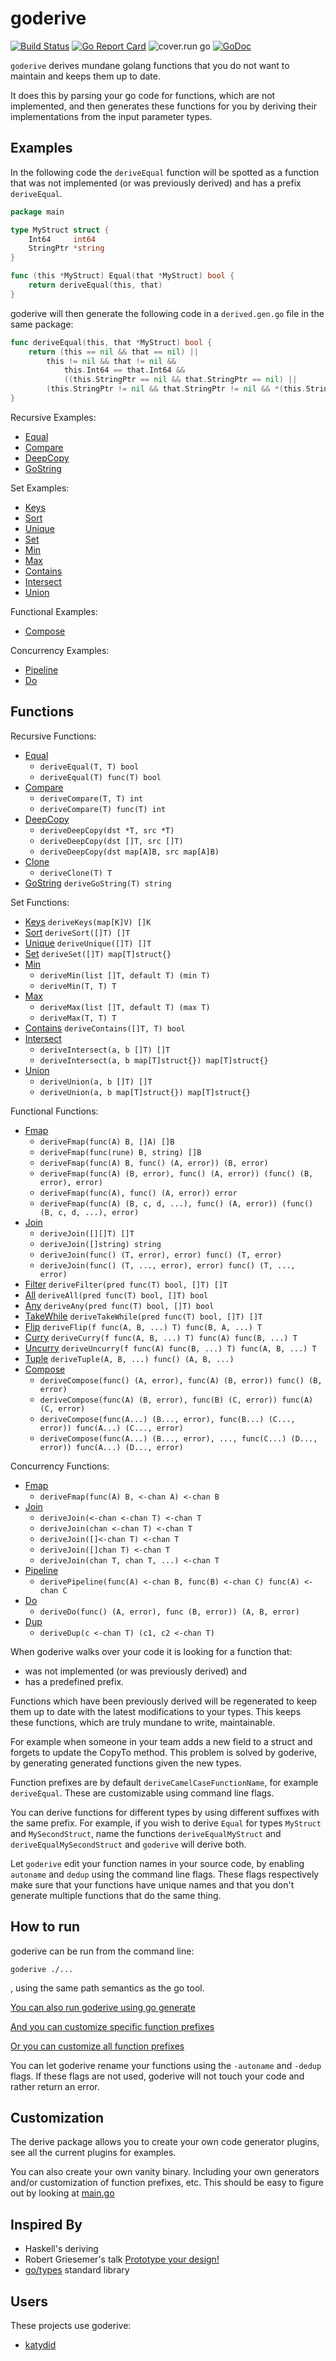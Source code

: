 # goderive

[![Build Status](https://travis-ci.org/awalterschulze/goderive.svg?branch=master)](https://travis-ci.org/awalterschulze/goderive)
[![Go Report Card](https://goreportcard.com/badge/github.com/awalterschulze/goderive)](https://goreportcard.com/report/github.com/awalterschulze/goderive)
![cover.run go](https://cover.run/go/github.com/awalterschulze/goderive/test/normal.svg)
[![GoDoc](https://img.shields.io/badge/godoc-reference-5272B4.svg?style=flat-square.svg)](https://godoc.org/github.com/awalterschulze/goderive)

`goderive` derives mundane golang functions that you do not want to maintain and keeps them up to date.

It does this by parsing your go code for functions, which are not implemented, and then generates these functions for you by deriving their implementations from the input parameter types. 

## Examples

In the following code the `deriveEqual` function will be spotted as a function that was not implemented (or was previously derived) and has a prefix `deriveEqual`.

```go
package main

type MyStruct struct {
	Int64     int64
	StringPtr *string
}

func (this *MyStruct) Equal(that *MyStruct) bool {
	return deriveEqual(this, that)
}
```

goderive will then generate the following code in a `derived.gen.go` file in the same package:

```go
func deriveEqual(this, that *MyStruct) bool {
	return (this == nil && that == nil) ||
		this != nil && that != nil &&
			this.Int64 == that.Int64 &&
			((this.StringPtr == nil && that.StringPtr == nil) || 
        (this.StringPtr != nil && that.StringPtr != nil && *(this.StringPtr) == *(that.StringPtr)))
}
```

Recursive Examples:

  - [Equal](https://github.com/awalterschulze/goderive/tree/master/example/plugin/equal)
  - [Compare](https://github.com/awalterschulze/goderive/tree/master/example/plugin/compare)
  - [DeepCopy](https://github.com/awalterschulze/goderive/tree/master/example/plugin/deepcopy)
  - [GoString](https://github.com/awalterschulze/goderive/tree/master/example/plugin/gostring)

Set Examples:

  - [Keys](https://github.com/awalterschulze/goderive/tree/master/example/plugin/keys)
  - [Sort](https://github.com/awalterschulze/goderive/tree/master/example/plugin/sort)
  - [Unique](https://github.com/awalterschulze/goderive/tree/master/example/plugin/unique)
  - [Set](https://github.com/awalterschulze/goderive/tree/master/example/plugin/set)
  - [Min](https://github.com/awalterschulze/goderive/tree/master/example/plugin/min)
  - [Max](https://github.com/awalterschulze/goderive/tree/master/example/plugin/max)
  - [Contains](https://github.com/awalterschulze/goderive/tree/master/example/plugin/contains)
  - [Intersect](https://github.com/awalterschulze/goderive/tree/master/example/plugin/intersect)
  - [Union](https://github.com/awalterschulze/goderive/tree/master/example/plugin/union)

Functional Examples:

  - [Compose](https://github.com/awalterschulze/goderive/tree/master/example/plugin/compose)

Concurrency Examples:

  - [Pipeline](https://github.com/awalterschulze/goderive/tree/master/example/plugin/pipeline)
  - [Do](https://github.com/awalterschulze/goderive/tree/master/example/plugin/do)

## Functions

Recursive Functions:

  - [Equal](http://godoc.org/github.com/awalterschulze/goderive/plugin/equal) 
    - `deriveEqual(T, T) bool`
    - `deriveEqual(T) func(T) bool`
  - [Compare](http://godoc.org/github.com/awalterschulze/goderive/plugin/compare) 
    - `deriveCompare(T, T) int`
    - `deriveCompare(T) func(T) int`
  - [DeepCopy](http://godoc.org/github.com/awalterschulze/goderive/plugin/deepcopy) 
    - `deriveDeepCopy(dst *T, src *T)`
    - `deriveDeepCopy(dst []T, src []T)`
    - `deriveDeepCopy(dst map[A]B, src map[A]B)`
  - [Clone](http://godoc.org/github.com/awalterschulze/goderive/plugin/clone) 
    - `deriveClone(T) T`
  - [GoString](http://godoc.org/github.com/awalterschulze/goderive/plugin/gostring) `deriveGoString(T) string` 

Set Functions:

  - [Keys](http://godoc.org/github.com/awalterschulze/goderive/plugin/keys) `deriveKeys(map[K]V) []K`
  - [Sort](http://godoc.org/github.com/awalterschulze/goderive/plugin/sort) `deriveSort([]T) []T`
  - [Unique](http://godoc.org/github.com/awalterschulze/goderive/plugin/unique) `deriveUnique([]T) []T`
  - [Set](http://godoc.org/github.com/awalterschulze/goderive/plugin/set) `deriveSet([]T) map[T]struct{}`
  - [Min](http://godoc.org/github.com/awalterschulze/goderive/plugin/min) 
    - `deriveMin(list []T, default T) (min T)`
    - `deriveMin(T, T) T`
  - [Max](http://godoc.org/github.com/awalterschulze/goderive/plugin/max) 
    - `deriveMax(list []T, default T) (max T)`
    - `deriveMax(T, T) T`
  - [Contains](http://godoc.org/github.com/awalterschulze/goderive/plugin/contains) `deriveContains([]T, T) bool`
  - [Intersect](http://godoc.org/github.com/awalterschulze/goderive/plugin/intersect) 
    - `deriveIntersect(a, b []T) []T`
    - `deriveIntersect(a, b map[T]struct{}) map[T]struct{}`
  - [Union](http://godoc.org/github.com/awalterschulze/goderive/plugin/union) 
    - `deriveUnion(a, b []T) []T`
    - `deriveUnion(a, b map[T]struct{}) map[T]struct{}`

Functional Functions:

  - [Fmap](http://godoc.org/github.com/awalterschulze/goderive/plugin/fmap) 
    - `deriveFmap(func(A) B, []A) []B`
    - `deriveFmap(func(rune) B, string) []B` 
    - `deriveFmap(func(A) B, func() (A, error)) (B, error)`
    - `deriveFmap(func(A) (B, error), func() (A, error)) (func() (B, error), error)`
    - `deriveFmap(func(A), func() (A, error)) error`
    - `deriveFmap(func(A) (B, c, d, ...), func() (A, error)) (func() (B, c, d, ...), error)`
  - [Join](http://godoc.org/github.com/awalterschulze/goderive/plugin/join) 
    - `deriveJoin([][]T) []T`
    - `deriveJoin([]string) string`
    - `deriveJoin(func() (T, error), error) func() (T, error)`
    - `deriveJoin(func() (T, ..., error), error) func() (T, ..., error)`
  - [Filter](http://godoc.org/github.com/awalterschulze/goderive/plugin/filter) `deriveFilter(pred func(T) bool, []T) []T`
  - [All](http://godoc.org/github.com/awalterschulze/goderive/plugin/all) `deriveAll(pred func(T) bool, []T) bool`
  - [Any](http://godoc.org/github.com/awalterschulze/goderive/plugin/any) `deriveAny(pred func(T) bool, []T) bool`
  - [TakeWhile](http://godoc.org/github.com/awalterschulze/goderive/plugin/takewhile) `deriveTakeWhile(pred func(T) bool, []T) []T`
  - [Flip](http://godoc.org/github.com/awalterschulze/goderive/plugin/flip) `deriveFlip(f func(A, B, ...) T) func(B, A, ...) T`
  - [Curry](http://godoc.org/github.com/awalterschulze/goderive/plugin/curry) `deriveCurry(f func(A, B, ...) T) func(A) func(B, ...) T`
  - [Uncurry](http://godoc.org/github.com/awalterschulze/goderive/plugin/uncurry) `deriveUncurry(f func(A) func(B, ...) T) func(A, B, ...) T`
  - [Tuple](http://godoc.org/github.com/awalterschulze/goderive/plugin/tuple) `deriveTuple(A, B, ...) func() (A, B, ...)`
  - [Compose](http://godoc.org/github.com/awalterschulze/goderive/plugin/compose) 
    - `deriveCompose(func() (A, error), func(A) (B, error)) func() (B, error)`
    - `deriveCompose(func(A) (B, error), func(B) (C, error)) func(A) (C, error)`
    - `deriveCompose(func(A...) (B..., error), func(B...) (C..., error)) func(A...) (C..., error)`
    - `deriveCompose(func(A...) (B..., error), ..., func(C...) (D..., error)) func(A...) (D..., error)`

Concurrency Functions:
  - [Fmap](http://godoc.org/github.com/awalterschulze/goderive/plugin/fmap)
    - `deriveFmap(func(A) B, <-chan A) <-chan B`
  - [Join](http://godoc.org/github.com/awalterschulze/goderive/plugin/join)
    - `deriveJoin(<-chan <-chan T) <-chan T`
    - `deriveJoin(chan <-chan T) <-chan T`
    - `deriveJoin([]<-chan T) <-chan T`
    - `deriveJoin([]chan T) <-chan T`
    - `deriveJoin(chan T, chan T, ...) <-chan T`
  - [Pipeline](http://godoc.org/github.com/awalterschulze/goderive/plugin/pipeline)
    - `derivePipeline(func(A) <-chan B, func(B) <-chan C) func(A) <-chan C`
  - [Do](http://godoc.org/github.com/awalterschulze/goderive/plugin/do)
    - `deriveDo(func() (A, error), func (B, error)) (A, B, error)`
  - [Dup](http://godoc.org/github.com/awalterschulze/goderive/plugin/dup)
    - `deriveDup(c <-chan T) (c1, c2 <-chan T)`

When goderive walks over your code it is looking for a function that:
  - was not implemented (or was previously derived) and
  - has a predefined prefix.

Functions which have been previously derived will be regenerated to keep them up to date with the latest modifications to your types.  This keeps these functions, which are truly mundane to write, maintainable.

For example when someone in your team adds a new field to a struct and forgets to update the CopyTo method.  This problem is solved by goderive, by generating generated functions given the new types.

Function prefixes are by default `deriveCamelCaseFunctionName`, for example `deriveEqual`.
These are customizable using command line flags.

You can derive functions for different types by using different suffixes with the same prefix. For example, if you wish to derive `Equal` for types `MyStruct` and `MySecondStruct`, name the functions `deriveEqualMyStruct` and `deriveEqualMySecondStruct` and `goderive` will derive both.

Let `goderive` edit your function names in your source code, by enabling `autoname` and `dedup` using the command line flags.
These flags respectively make sure that your functions have unique names and that you don't generate multiple functions that do the same thing.

## How to run

goderive can be run from the command line:

`goderive ./...`

, using the same path semantics as the go tool.

[You can also run goderive using go generate](https://github.com/awalterschulze/goderive/blob/master/example/gogenerate/example.go) 

[And you can customize specific function prefixes](https://github.com/awalterschulze/goderive/blob/master/example/pluginprefix/Makefile)

[Or you can customize all function prefixes](https://github.com/awalterschulze/goderive/blob/master/example/prefix/Makefile)

You can let goderive rename your functions using the `-autoname` and `-dedup` flags.
If these flags are not used, goderive will not touch your code and rather return an error.

## Customization

The derive package allows you to create your own code generator plugins, see all the current plugins for examples.

You can also create your own vanity binary.
Including your own generators and/or customization of function prefixes, etc.
This should be easy to figure out by looking at [main.go](https://github.com/awalterschulze/goderive/blob/master/main.go)

## Inspired By

  - Haskell's deriving
  - Robert Griesemer's talk [Prototype your design!](https://www.youtube.com/watch?v=vLxX3yZmw5Q)
  - [go/types](https://golang.org/pkg/go/types/) standard library

## Users

These projects use goderive:

  - [katydid](https://github.com/katydid/katydid/blob/master/relapse/ast/derived.gen.go)
